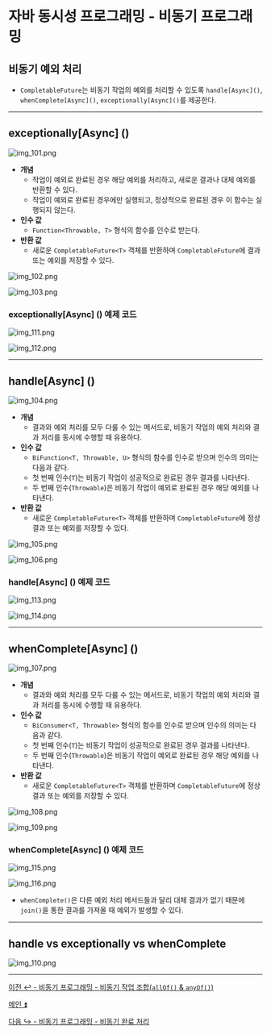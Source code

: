 # 자바 동시성 프로그래밍 - 비동기 프로그래밍

## 비동기 예외 처리

- `CompletableFuture`는 비동기 작업의 예외를 처리할 수 있도록 `handle[Async]()`, `whenComplete[Async]()`, `exceptionally[Async]()`를 제공한다.

---

## exceptionally[Async] ()

![img_101.png](image/img_101.png)

- **개념**
  - 작업이 예외로 완료된 경우 해당 예외를 처리하고, 새로운 결과나 대체 예외를 반환할 수 있다.
  - 작업이 예외로 완료된 경우에만 실행되고, 정상적으로 완료된 경우 이 함수는 실행되지 않는다.
- **인수 값**
  - `Function<Throwable, T>` 형식의 함수를 인수로 받는다.
- **반환 값**
  - 새로운 `CompletableFuture<T>` 객체를 반환하며 `CompletableFuture`에 결과 또는 예외를 저장할 수 있다.

![img_102.png](image/img_102.png)

![img_103.png](image/img_103.png)

### exceptionally[Async] () 예제 코드

![img_111.png](image/img_111.png)

![img_112.png](image/img_112.png)

---

## handle[Async] ()

![img_104.png](image/img_104.png)

- **개념**
  - 결과와 예외 처리를 모두 다룰 수 있는 메서드로, 비동기 작업의 예외 처리와 결과 처리를 동시에 수행할 때 유용하다.
- **인수 값**
  - `BiFunction<T, Throwable, U>` 형식의 함수를 인수로 받으며 인수의 의미는 다음과 같다.
  - 첫 번째 인수(`T`)는 비동기 작업이 성공적으로 완료된 경우 결과를 나타낸다.
  - 두 번째 인수(`Throwable`)은 비동기 작업이 예외로 완료된 경우 해당 예외를 나타낸다.
- **반환 값**
  - 새로운 `CompletableFuture<T>` 객체를 반환하며 `CompletableFuture`에 정상 결과 또는 예외를 저장할 수 있다.

![img_105.png](image/img_105.png)

![img_106.png](image/img_106.png)

### handle[Async] () 예제 코드

![img_113.png](image/img_113.png)

![img_114.png](image/img_114.png)

---

## whenComplete[Async] ()

![img_107.png](image/img_107.png)

- **개념**
  - 결과와 예외 처리를 모두 다룰 수 있는 메서드로, 비동기 작업의 예외 처리와 결과 처리를 동시에 수행할 때 유용하다.
- **인수 값**
  - `BiConsumer<T, Throwable>` 형식의 함수를 인수로 받으며 인수의 의미는 다음과 같다.
  - 첫 번째 인수(`T`)는 비동기 작업이 성공적으로 완료된 경우 결과를 나타낸다.
  - 두 번째 인수(`Throwable`)은 비동기 작업이 예외로 완료된 경우 해당 예외를 나타낸다.
- **반환 값**
  - 새로운 `CompletableFuture<T>` 객체를 반환하며 `CompletableFuture`에 정상 결과 또는 예외를 저장할 수 있다.

![img_108.png](image/img_108.png)

![img_109.png](image/img_109.png)

### whenComplete[Async] () 예제 코드

![img_115.png](image/img_115.png)

![img_116.png](image/img_116.png)

- `whenComplete()`은 다른 예외 처리 메서드들과 달리 대체 결과가 없기 때문에 `join()`을 통한 결과를 가져올 때 예외가 발생할 수 있다.

---

## handle vs exceptionally vs whenComplete

![img_110.png](image/img_110.png)

---

[이전 ↩️ - 비동기 프로그래밍 - 비동기 작업 조합(`allOf()` & `anyOf()`)](https://github.com/genesis12345678/TIL/blob/main/Java/reactive/AsyncProgramming/anyOf.md)

[메인 ⏫](https://github.com/genesis12345678/TIL/blob/main/Java/reactive/Main.md)

[다음 ↪️ - 비동기 프로그래밍 - 비동기 완료 처리](https://github.com/genesis12345678/TIL/blob/main/Java/reactive/AsyncProgramming/%EC%99%84%EB%A3%8C%EC%B2%98%EB%A6%AC.md)